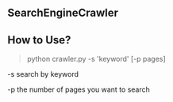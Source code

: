 ## SearchEngineCrawler


How to Use?
------------------
> python crawler.py -s 'keyword' [-p pages] 

-s search by keyword

-p the number of pages you want to search
